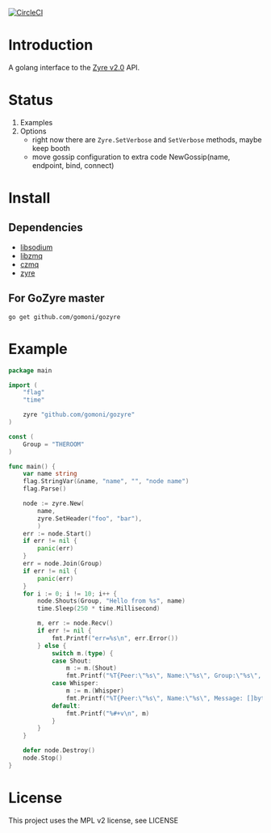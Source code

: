 [![CircleCI](https://circleci.com/gh/gomoni/gozyre.svg?style=svg)](https://circleci.com/gh/gomoni/gozyre)

# Introduction
A golang interface to the [Zyre v2.0](http://github.com/zeromq/zyre) API.

# Status

1. Examples
2. Options
    - right now there are `Zyre.SetVerbose` and `SetVerbose` methods, maybe keep booth
    - move gossip configuration to extra code
      NewGossip(name, endpoint, bind, connect)

# Install
## Dependencies
* [libsodium](https://github.com/jedisct1/libsodium)
* [libzmq](https://github.com/zeromq/libzmq)
* [czmq](https://github.com/zeromq/czmq)
* [zyre](https://github.com/zeromq/zyre)

## For GoZyre master
```
go get github.com/gomoni/gozyre
```

# Example
```go
package main

import (
	"flag"
	"time"

	zyre "github.com/gomoni/gozyre"
)

const (
	Group = "THEROOM"
)

func main() {
	var name string
	flag.StringVar(&name, "name", "", "node name")
	flag.Parse()

	node := zyre.New(
        name,
        zyre.SetHeader("foo", "bar"),
        )
	err := node.Start()
	if err != nil {
		panic(err)
	}
	err = node.Join(Group)
	if err != nil {
		panic(err)
	}
	for i := 0; i != 10; i++ {
		node.Shouts(Group, "Hello from %s", name)
		time.Sleep(250 * time.Millisecond)

		m, err := node.Recv()
		if err != nil {
			fmt.Printf("err=%s\n", err.Error())
		} else {
			switch m.(type) {
			case Shout:
				m := m.(Shout)
				fmt.Printf("%T{Peer:\"%s\", Name:\"%s\", Group:\"%s\", Message: []byte{\"%s\"}}\n", m, m.Peer, m.Name, m.Group, string(m.Message[0]))
			case Whisper:
				m := m.(Whisper)
				fmt.Printf("%T{Peer:\"%s\", Name:\"%s\", Message: []byte{\"%s\"}}\n", m, m.Peer, m.Name, string(m.Message[0]))
			default:
				fmt.Printf("%#+v\n", m)
			}
		}
	}

	defer node.Destroy()
	node.Stop()
}
```

# License
This project uses the MPL v2 license, see LICENSE
